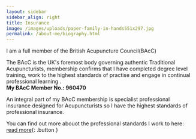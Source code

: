 ```yaml
---
layout: sidebar
sidebar_align: right
title: Insurance
image: /images/uploads/paper-family-in-hands551x297.jpg
permalink: /about-me/biography.html
---
```

I am a full member of the British Acupuncture Council(BAcC)

The BAcC is the UK's foremost body governing authentic Traditional Acupuncturists, membership confirms that I have completed degree level training, work to the highest standards of practise and engage in continual professional learning .<br/>
**My BAcC Member No.: 960470**


An integral part of my BAcC membership is specialist professional insurance designed for Acupuncturists so I have the highest standards of professional insurance.

You can find out more abouot the professional standards I work to here: [read more](/about-me/professional-standards.html){: .button }


